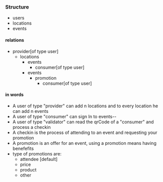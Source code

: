 ### Structure

* users
* locations
* events

#### relations 

* provider[of type user]
    * locations
        * events
            * consumer[of type user]
        * events
            * promotion
                * consumer[of type user]

#### in words

* A user of type "provider" can add n locations and to every location he can add n events
* A user of type "consumer" can sign In to events--
* A user of type "validator" can read the qrCode of a "consumer" and process a checkin
* A checkin is the process of attending to an event and requesting your promotion
* A promotion is an offer for an event, using a promotion means having benefefits
* type of promotions are:
    * attendee [default]
    * price
    * product
    * other

